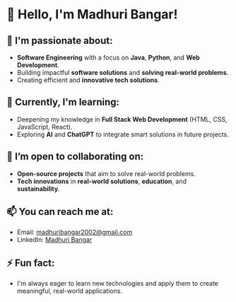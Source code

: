 # 👋 Hello, I'm Madhuri Bangar!

## 👀 I'm passionate about:
- **Software Engineering** with a focus on **Java**, **Python**, and **Web Development**.
- Building impactful **software solutions** and **solving real-world problems**.
- Creating efficient and **innovative tech solutions**.

## 🌱 Currently, I'm learning:
- Deepening my knowledge in **Full Stack Web Development** (HTML, CSS, JavaScript, React).
- Exploring **AI** and **ChatGPT** to integrate smart solutions in future projects.

## 💞️ I’m open to collaborating on:
- **Open-source projects** that aim to solve real-world problems.
- **Tech innovations** in **real-world solutions**, **education**, and **sustainability**.

## 📫 You can reach me at:
- Email: [madhuribangar2002@gmail.com](mailto:madhuribangar2002@gmail.com)
- LinkedIn: [Madhuri Bangar](https://www.linkedin.com/in/madhuribangar)


## ⚡ Fun fact:
- I'm always eager to learn new technologies and apply them to create meaningful, real-world applications.
